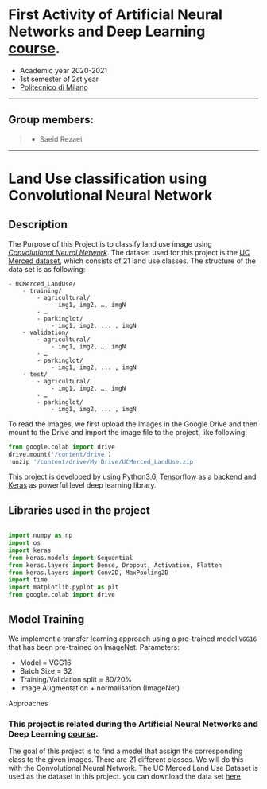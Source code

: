 First Activity of Artificial Neural Networks and Deep Learning [course](http://chrome.ws.dei.polimi.it/index.php?title=Artificial_Neural_Networks_and_Deep_Learning).
=
- Academic year 2020-2021
- 1st semester of 2st year
- [Politecnico di Milano](https://www.polimi.it/)

________________________
 Group members:
 -
> - Saeid Rezaei

________________________

# Land Use classification using Convolutional Neural Network

## Description
The Purpose of this Project is to classify land use image using [*Convolutional Neural Network*](https://cs231n.github.io/convolutional-networks/). The dataset used for this project is the [UC Merced dataset](https://drive.google.com/file/d/18mva7AbCzf-rHpW5SEzpVDtoXAcVD5Mf/view?usp=sharing), which consists of 21 land use classes. The structure of the data set is as following:

    - UCMerced_LandUse/
        - training/
            - agricultural/
                - img1, img2, …, imgN
            - …
            - parkinglot/ 
                - img1, img2, ... , imgN
        - validation/
            - agricultural/
                - img1, img2, …, imgN
            - …
            - parkinglot/ 
                - img1, img2, ... , imgN
        - test/
            - agricultural/
                - img1, img2, …, imgN
            - …
            - parkinglot/ 
                - img1, img2, ... , imgN
                
 To read the images, we first upload the images in the Google Drive and then mount to the Drive and import the image file to the project, like following:
 ```python
from google.colab import drive
drive.mount('/content/drive')
!unzip '/content/drive/My Drive/UCMerced_LandUse.zip'
```

This project is developed by using Python3.6, [Tensorflow](http://tensorflow.org) as a backend and [Keras](http://keras.io/) as powerful level deep learning library.

## Libraries used in the project
```python

import numpy as np
import os
import keras
from keras.models import Sequential
from keras.layers import Dense, Dropout, Activation, Flatten
from keras.layers import Conv2D, MaxPooling2D
import time
import matplotlib.pyplot as plt
from google.colab import drive
```
## Model Training 
We implement a transfer learning approach using a pre-trained model `VGG16` that has been pre-trained on ImageNet.
Parameters:
- Model = VGG16
- Batch Size = 32
- Training/Validation split = 80/20%
- Image Augmentation + normalisation (ImageNet)

Approaches

### This project is related during the Artificial Neural Networks and Deep Learning [course](http://chrome.ws.dei.polimi.it/index.php?title=Artificial_Neural_Networks_and_Deep_Learning).
The goal of this project is to find a model that assign the corresponding class to the given images. There are 21 different classes. We will do this with the Convolutional Neural Network.
The UC Merced Land Use Dataset is used as the dataset in this project. you can download the data set [here](https://drive.google.com/file/d/18mva7AbCzf-rHpW5SEzpVDtoXAcVD5Mf/view?usp=sharing)
